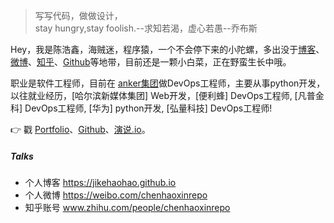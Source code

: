 > 写写代码，做做设计，  
> stay hungry,stay foolish.--求知若渴，虚心若愚--乔布斯

Hey，我是陈浩鑫，海贼迷，程序猿，一个不会停下来的小陀螺，多出没于[博客](https://jikehaohao.github.io/)、[微博](https://weibo.com/chenhaoxinrepo)、[知乎](https://www.zhihu.com/people/chenhaoxinrepo/)、[Github](https://github.com/jikehaohao)等地带，目前还是一颗小白菜，正在野蛮生长中哦。

职业是软件工程师，目前在 [anker集团](https://www.anker.com.cn/)做DevOps工程师，主要从事python开发，以往就业经历，[哈尔滨新媒体集团] Web开发，[便利蜂] DevOps工程师, [凡普金科] DevOps工程师, [华为] python开发, [弘量科技] DevOps工程师!

👉 戳 [Portfolio](/portfolio)、[Github](https://github.com/jikehaohao)、[演说.io](https://zhuanlan.zhihu.com/p/21280918)。


##### Talks

- 个人博客 https://jikehaohao.github.io
- 个人微博 https://weibo.com/chenhaoxinrepo
- 知乎账号 www.zhihu.com/people/chenhaoxinrepo


[1]: //jikehaohao.github.io
[2]: //weibo.com/chenhaoxinrepo
[3]: www.zhihu.com/people/chenhaoxinrepo

